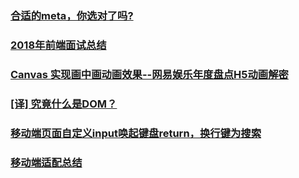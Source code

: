 ### [合适的meta，你选对了吗?](https://juejin.im/post/5c08bb31518825371057fcd0)
### [2018年前端面试总结](https://juejin.im/post/5bee888fe51d4557fe34e356)
### [Canvas 实现画中画动画效果--网易娱乐年度盘点H5动画解密](https://juejin.im/post/5bfbcb1e5188252e8966a298#comment)
### [[译] 究竟什么是DOM？](https://juejin.im/post/5c0a2ea4f265da616c656ace)
### [移动端页面自定义input唤起键盘return，换行键为搜索](https://juejin.im/post/5c09ec23518825653a233a38)
### [移动端适配总结](https://juejin.im/post/5c0dd7ac6fb9a049c43d7edc)

